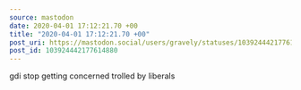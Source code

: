 ```yaml
---
source: mastodon
date: 2020-04-01 17:12:21.70 +00
title: "2020-04-01 17:12:21.70 +00"
post_uri: https://mastodon.social/users/gravely/statuses/103924442177614880
post_id: 103924442177614880
---
```

gdi stop getting concerned trolled by liberals


